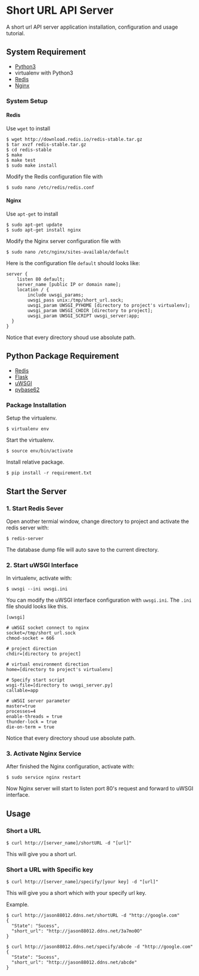 # Short URL API Server
A short url API server application installation, configuration and usage tutorial.
## System Requirement
* [Python3](https://www.python.org/downloads/)
* virtualenv with Python3
* [Redis](https://redis.io/download)
* [Nginx](https://www.nginx.com/)

### System Setup
#### Redis
Use `wget` to install
```
$ wget http://download.redis.io/redis-stable.tar.gz
$ tar xvzf redis-stable.tar.gz
$ cd redis-stable
$ make
$ make test
$ sudo make install
```
Modify the Redis configuration file with
```
$ sudo nano /etc/redis/redis.conf
```

#### Nginx
Use `apt-get` to install
```
$ sudo apt-get update
$ sudo apt-get install nginx
```
Modify the Nginx server configuration file with
```
$ sudo nano /etc/nginx/sites-available/default
```
Here is the configuration file `default` should looks like:
```
server { 
    listen 80 default;
    server_name [public IP or domain name];
    location / { 
        include uwsgi_params;
        uwsgi_pass unix:/tmp/short_url.sock;
        uwsgi_param UWSGI_PYHOME [directory to project's virtualenv]; 
        uwsgi_param UWSGI_CHDIR [directory to project];
        uwsgi_param UWSGI_SCRIPT uwsgi_server:app;
  }
}
```
Notice that every directory shoud use absolute path.


## Python Package Requirement
* [Redis](https://github.com/andymccurdy/redis-py)
* [Flask](http://flask.pocoo.org/)
* [uWSGI](https://uwsgi-docs.readthedocs.io/en/latest/)
* [pybase62](https://github.com/suminb/base62)

### Package Installation
Setup the virtualenv.
```
$ virtualenv env
```
Start the virtualenv.
```
$ source env/bin/activate
```
Install relative package.
```
$ pip install -r requirement.txt
```

## Start the Server
### 1. Start Redis Sever
Open another termial window, change directory to project and activate the redis server with:
```
$ redis-server
```
The database dump file will auto save to the current directory.

### 2. Start uWSGI Interface
In virtualenv, activate with:
```
$ uwsgi --ini uwsgi.ini
```
You can modify the uWSGI interface configuration with `uwsgi.ini`.
The `.ini` file should looks like this.
```
[uwsgi]

# uWSGI socket connect to nginx
socket=/tmp/short_url.sock
chmod-socket = 666

# project direction
chdir=[directory to project]

# virtual environment direction
home=[directory to project's virtualenv]

# Specify start script
wsgi-file=[directory to uwsgi_server.py]
callable=app

# uWSGI server parameter
master=true
processes=4
enable-threads = true
thunder-lock = true
die-on-term = true
```
Notice that every directory shoud use absolute path.

### 3. Activate Nginx Service
After finished the Nginx configuration, activate with:
```
$ sudo service nginx restart
```
Now Nginx server will start to listen port 80's request and forward to uWSGI interface.

## Usage
### Short a URL
```
$ curl http://[server_name]/shortURL -d "[url]"
```
This will give you a short url.

### Short a URL with Specific key
```
$ curl http://[server_name]/specify/[your key] -d "[url]"
```
This will give you a short which with your specify url key.

Example.
```
$ curl http://jason88012.ddns.net/shortURL -d "http://google.com"
{
  "State": "Sucess", 
  "short_url": "http://jason88012.ddns.net/3a7mo0O"
}

$ curl http://jason88012.ddns.net/specify/abcde -d "http://google.com"
{
  "State": "Sucess", 
  "short_url": "http://jason88012.ddns.net/abcde"
}
```

